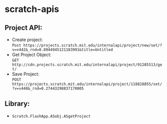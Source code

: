 # scratch-apis

## Project API:
* Create project:   
``Post https://projects.scratch.mit.edu/internalapi/project/new/set/?v=v442&_rnd=0.8944945121183991&title=Untitled``
* Get Project Object:  
``GET http://cdn.projects.scratch.mit.edu/internalapi/project/91285513/get/``
* Save Project:  
``POST https://projects.scratch.mit.edu/internalapi/project/118828855/set/?v=v448&_rnd=0.27443298837170005``

## Library:
* `Scratch.FlashApp.ASobj.ASgetProject`
